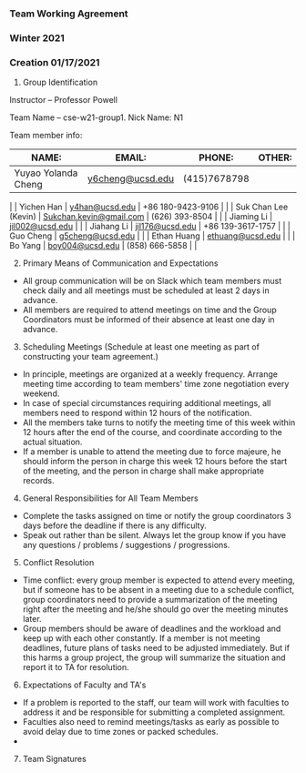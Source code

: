 ### Team Working Agreement

### Winter 2021

### Creation 01/17/2021

1) Group Identification

Instructor – Professor Powell

Team Name – cse-w21-group1. Nick Name: N1

Team member info:

| NAME: | EMAIL: | PHONE: | OTHER: |
| --- | --- | --- | --- |
| Yuyao Yolanda Cheng | y6cheng@ucsd.edu | (415)7678798 |
 |
| Yichen Han | y4han@ucsd.edu | +86 180-9423-9106 |
 |
| Suk Chan Lee (Kevin) | Sukchan.kevin@gmail.com | (626) 393-8504 |
 |
| Jiaming Li | jil002@ucsd.edu |
 |
| Jiahang Li | jil176@ucsd.edu | +86 139-3617-1757 |
 |
| Guo Cheng | g5cheng@ucsd.edu |
 |
| Ethan Huang | ethuang@ucsd.edu |
 |
| Bo Yang | boy004@ucsd.edu | (858) 666-5858 |
 |


2) Primary Means of Communication and Expectations

- All group communication will be on Slack which team members must check daily and all meetings must be scheduled at least 2 days in advance.
- All members are required to attend meetings on time and the Group Coordinators must be informed of their absence at least one day in advance.

3) Scheduling Meetings (Schedule at least one meeting as part of constructing your team agreement.)

- In principle, meetings are organized at a weekly frequency. Arrange meeting time according to team members&#39; time zone negotiation every weekend.
- In case of special circumstances requiring additional meetings, all members need to respond within 12 hours of the notification.
- All the members take turns to notify the meeting time of this week within 12 hours after the end of the course, and coordinate according to the actual situation.
- If a member is unable to attend the meeting due to force majeure, he should inform the person in charge this week 12 hours before the start of the meeting, and the person in charge shall make appropriate records.

4) General Responsibilities for All Team Members

- Complete the tasks assigned on time or notify the group coordinators 3 days before the deadline if there is any difficulty.
- Speak out rather than be silent. Always let the group know if you have any questions / problems / suggestions / progressions.

5) Conflict Resolution

- Time conflict: every group member is expected to attend every meeting, but if someone has to be absent in a meeting due to a schedule conflict, group coordinators need to provide a summarization of the meeting right after the meeting and he/she should go over the meeting minutes later.
- Group members should be aware of deadlines and the workload and keep up with each other constantly. If a member is not meeting deadlines, future plans of tasks need to be adjusted immediately. But if this harms a group project, the group will summarize the situation and report it to TA for resolution.

6) Expectations of Faculty and TA&#39;s

- If a problem is reported to the staff, our team will work with faculties to address it and be responsible for submitting a completed assignment.
- Faculties also need to remind meetings/tasks as early as possible to avoid delay due to time zones or packed schedules.
-

7) Team Signatures
